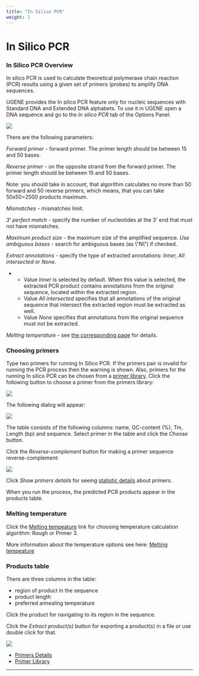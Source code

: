 ```yaml
---
title: "In Silico PCR"
weight: 1
---
```



# In Silico PCR

### In Silico PCR Overview

In silico PCR is used to calculate theoretical polymerase chain reaction (PCR) results using a given set of primers (probes) to amplify DNA sequences.

UGENE provides the In silico PCR feature only for nucleic sequences with Standard DNA and Extended DNA alphabets. To use it in UGENE open a DNA sequence and go to the _In silico PCR_ tab of the Options Panel:


![](/images/65930776/65930778.png)

There are the following parameters:

_Forward primer_ - forward primer. The primer length should be between 15 and 50 bases.

_Reverse primer_ - on the opposite strand from the forward primer. The primer length should be between 15 and 50 bases.

Note: you should take in account, that algorithm calculates no more than 50 forward and 50 reverse primers, which means, that you can take 50x50=2500 products maximum.

_Mismatches_ - mismatches limit.

_3' perfect match -_ specify the number of nucleotides at the 3' end that must not have mismatches.

_Maximum product size_ - the maximum size of the amplified sequence. _Use ambiguous bases -_ search for ambiguous bases (as \\"N\\") if checked.

_Extract annotations -_ specify the type of extracted annotations: _Inner, All intersected_ or _None_.

*   *   Value _Inner_ is selected by default. When this value is selected, the extracted PCR product contains annotations from the original sequence, located within the extracted region.
    *   Value _All intersected_ specifies that all annotations of the original sequence that intersect the extracted region must be extracted as well.
    *   Value _None_ specifies that annotations from the original sequence must not be extracted.

_Melting temperature_ - see [the corresponding page](https://doc.ugene.net/wiki/display/UM/Melting+tempeature) for details.

### Choosing primers

Type two primers for running In Silico PCR. If the primers pair is invalid for running the PCR process then the warning is shown. Also, primers for the running In silico PCR can be chosen from a [primer library](https://ugene.unipro.ru/wiki/display/UUOUM15/Primer+Library). Click the following button to choose a primer from the primers library:


![](/images/65930776/74809370.png)

 The following dialog will appear:


![](/images/65930776/65930779.png)

The table consists of the following columns: name, GC-content (%), Tm, Length (bp) and sequence. Select primer in the table and click the _Choose_ button.

Click the _Reverse-complement_ button for making a primer sequence reverse-complement:


![](/images/65930776/65930777.png)

Click _Show primers details_ for seeing [statistic details](https://ugene.unipro.ru/wiki/display/UUOUM15/Primers+Details) about primers.

When you run the process, the predicted PCR products appear in the products table.

### Melting temperature

Click the [Melting tempeature](https://doc.ugene.net/wiki/display/UM/Melting+tempeature) link for choosing temperature calculation algorithm: Rough or Primer 3.

More information about the temperature options see here:  [Melting tempeature](https://doc.ugene.net/wiki/display/UM/Melting+tempeature)

### Products table

There are three columns in the table:

*   region of product in the sequence
*   product length
*   preferred annealing temperature

 Click the product for navigating to its region in the sequence.

 Click the _Extract product(s)_ button for exporting a product(s) in a file or use double click for that.


![](/images/65930776/94078801.png)

*   [Primers Details](primers-details.md)
*   [Primer Library](primer-library.md)


-----------------------------------------------------------------------------------------------------------

